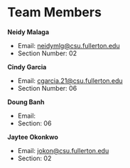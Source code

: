 # Team Members
**Neidy Malaga**
* Email: neidymlg@csu.fullerton.edu
* Section Number: 02

**Cindy Garcia**
* Email: cgarcia.21@csu.fullerton.edu
* Section Number: 06

**Doung Banh**
* Email:
* Section: 06

**Jaytee Okonkwo**
* Email: jokon@csu.fullerton.edu    
* Section: 02

